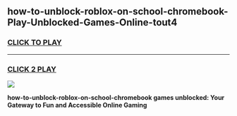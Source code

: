 
## how-to-unblock-roblox-on-school-chromebook-Play-Unblocked-Games-Online-tout4
<h3>
<a href="https://premium76.site?title=how-to-unblock-roblox-on-school-chromebook&ref=25A">CLICK TO PLAY</a></h3>
<hr>

<h3>
<a href="https://premium76.site?title=how-to-unblock-roblox-on-school-chromebook&ref=25A">CLICK 2 PLAY</a>
  
</h3>

<a href="https://premium76.site?title=how-to-unblock-roblox-on-school-chromebook&ref=25A"><img src="https://clearcache.store/games.png"></a>


**how-to-unblock-roblox-on-school-chromebook games unblocked: Your Gateway to Fun and Accessible Online Gaming**
